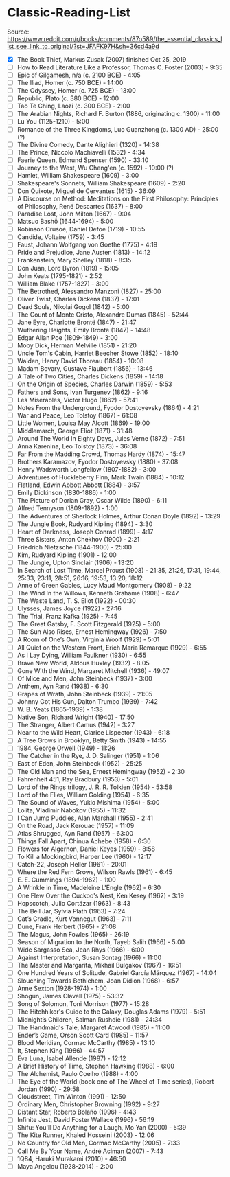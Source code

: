 # Classic-Reading-List
Source: https://www.reddit.com/r/books/comments/87o589/the_essential_classics_list_see_link_to_original/?st=JFAFK97H&sh=36cd4a9d

- [x] The Book Thief, Markus Zusak (2007) finished Oct 25, 2019
- [ ] How to Read Literature Like a Professor, Thomas C. Foster (2003) - 9:35
- [ ] Epic of Gilgamesh, n/a (c. 2100 BCE) - 4:05
- [ ] The Iliad, Homer (c. 750 BCE) - 14:00
- [ ] The Odyssey, Homer (c. 725 BCE) - 13:00
- [ ] Republic, Plato (c. 380 BCE) - 12:00
- [ ] Tao Te Ching, Laozi (c. 300 BCE) - 2:00
- [ ] The Arabian Nights, Richard F. Burton (1886, originating c. 1300) - 11:00
- [ ] Lu You (1125-1210) - 5:00
- [ ] Romance of the Three Kingdoms, Luo Guanzhong (c. 1300 AD) - 25:00 (?)
- [ ] The Divine Comedy, Dante Alighieri (1320) - 14:38
- [ ] The Prince, Niccolò Machiavelli (1532) - 4:34
- [ ] Faerie Queen, Edmund Spenser (1590) - 33:10
- [ ] Journey to the West, Wu Cheng'en (c. 1592) - 10:00 (?)
- [ ] Hamlet, William Shakespeare (1609) - 3:00
- [ ] Shakespeare's Sonnets, William Shakespeare (1609) - 2:20
- [ ] Don Quixote, Miguel de Cervantes (1615) - 36:09
- [ ] A Discourse on Method: Meditations on the First Philosophy: Principles of Philosophy, René Descartes (1637) - 8:00
- [ ] Paradise Lost, John Milton (1667) - 9:04
- [ ] Matsuo Bashō (1644-1694) - 5:00
- [ ] Robinson Crusoe, Daniel Defoe (1719) - 10:55
- [ ] Candide, Voltaire (1759) - 3:45
- [ ] Faust, Johann Wolfgang von Goethe (1775) - 4:19
- [ ] Pride and Prejudice, Jane Austen (1813) - 14:12
- [ ] Frankenstein, Mary Shelley (1818) - 8:35
- [ ] Don Juan, Lord Byron (1819) - 15:05
- [ ] John Keats (1795-1821) - 2:52
- [ ] William Blake (1757-1827) - 3:00
- [ ] The Betrothed, Alessandro Manzoni (1827) - 25:00
- [ ] Oliver Twist, Charles Dickens (1837) - 17:01
- [ ] Dead Souls, Nikolai Gogol (1842) - 5:00
- [ ] The Count of Monte Cristo, Alexandre Dumas (1845) - 52:44
- [ ] Jane Eyre, Charlotte Brontë (1847) - 21:47
- [ ] Wuthering Heights, Emily Brontë (1847) - 14:48
- [ ] Edgar Allan Poe (1809-1849) - 3:00
- [ ] Moby Dick, Herman Melville (1851) - 21:20
- [ ] Uncle Tom's Cabin, Harriet Beecher Stowe (1852) - 18:10
- [ ] Walden, Henry David Thoreau (1854) - 10:08
- [ ] Madam Bovary, Gustave Flaubert (1856) - 13:46
- [ ] A Tale of Two Cities, Charles Dickens (1859) - 14:18
- [ ] On the Origin of Species, Charles Darwin (1859) - 5:53
- [ ] Fathers and Sons, Ivan Turgenev (1862) - 9:16
- [ ] Les Miserables, Victor Hugo (1862) - 57:41
- [ ] Notes From the Underground, Fyodor Dostoyevsky (1864) - 4:21
- [ ] War and Peace, Leo Tolstoy (1867) - 61:08
- [ ] Little Women, Louisa May Alcott (1869) - 19:00
- [ ] Middlemarch, George Eliot (1871) - 31:48
- [ ] Around The World In Eighty Days, Jules Verne (1872) - 7:51
- [ ] Anna Karenina, Leo Tolstoy (1873) - 36:08
- [ ] Far From the Madding Crowd, Thomas Hardy (1874) - 15:47
- [ ] Brothers Karamazov, Fyodor Dostoyevsky (1880) - 37:08
- [ ] Henry Wadsworth Longfellow (1807-1882) - 3:00
- [ ] Adventures of Huckleberry Finn, Mark Twain (1884) - 10:12
- [ ] Flatland, Edwin Abbott Abbott (1884) - 3:57
- [ ] Emily Dickinson (1830-1886) - 1:00
- [ ] The Picture of Dorian Gray, Oscar Wilde (1890) - 6:11
- [ ] Alfred Tennyson (1809-1892) - 1:00
- [ ] The Adventures of Sherlock Holmes, Arthur Conan Doyle (1892) - 13:29
- [ ] The Jungle Book, Rudyard Kipling (1894) - 3:30
- [ ] Heart of Darkness, Joseph Conrad (1899) - 4:17
- [ ] Three Sisters, Anton Chekhov (1900) - 2:21
- [ ] Friedrich Nietzsche (1844-1900) - 25:00
- [ ] Kim, Rudyard Kipling (1901) - 12:00
- [ ] The Jungle, Upton Sinclair (1906) - 13:20
- [ ] In Search of Lost Time, Marcel Proust (1908) - 21:35, 21:26, 17:31, 19:44, 25:33, 23:11, 28:51, 26:16, 19:53, 13:20, 18:12
- [ ] Anne of Green Gables, Lucy Maud Montgomery (1908) - 9:22
- [ ] The Wind In the Willows, Kenneth Grahame (1908) - 6:47
- [ ] The Waste Land, T. S. Eliot (1922) - 00:30
- [ ] Ulysses, James Joyce (1922) - 27:16
- [ ] The Trial, Franz Kafka (1925) - 7:45
- [ ] The Great Gatsby, F. Scott Fitzgerald (1925) - 5:00
- [ ] The Sun Also Rises, Ernest Hemingway (1926) - 7:50
- [ ] A Room of One’s Own, Virginia Woolf (1929) - 5:01
- [ ] All Quiet on the Western Front, Erich Maria Remarque (1929) - 6:55
- [ ] As I Lay Dying, William Faulkner (1930) - 6:55
- [ ] Brave New World, Aldous Huxley (1932) - 8:05
- [ ] Gone With the Wind, Margaret Mitchell (1936) - 49:07
- [ ] Of Mice and Men, John Steinbeck (1937) - 3:00
- [ ] Anthem, Ayn Rand (1938) - 6:30
- [ ] Grapes of Wrath, John Steinbeck (1939) - 21:05
- [ ] Johnny Got His Gun, Dalton Trumbo (1939) - 7:42
- [ ] W. B. Yeats (1865-1939) - 1:38
- [ ] Native Son, Richard Wright (1940) - 17:50
- [ ] The Stranger, Albert Camus (1942) - 3:27
- [ ] Near to the Wild Heart, Clarice Lispector (1943) - 6:18
- [ ] A Tree Grows in Brooklyn, Betty Smith (1943) - 14:55
- [ ] 1984, George Orwell (1949) - 11:26
- [ ] The Catcher in the Rye, J. D. Salinger (1951) - 1:06
- [ ] East of Eden, John Steinbeck (1952) - 25:25
- [ ] The Old Man and the Sea, Ernest Hemingway (1952) - 2:30
- [ ] Fahrenheit 451, Ray Bradbury (1953) - 5:01
- [ ] Lord of the Rings trilogy, J. R. R. Tolkien (1954) - 53:58
- [ ] Lord of the Flies, William Golding (1954) - 6:35
- [ ] The Sound of Waves, Yukio Mishima (1954) - 5:00
- [ ] Lolita, Vladimir Nabokov (1955) - 11:32
- [ ] I Can Jump Puddles, Alan Marshall (1955) - 2:41
- [ ] On the Road, Jack Kerouac (1957) - 11:09
- [ ] Atlas Shrugged, Ayn Rand (1957) - 63:00
- [ ] Things Fall Apart, Chinua Achebe (1958) - 6:30
- [ ] Flowers for Algernon, Daniel Keyes (1959) - 8:58
- [ ] To Kill a Mockingbird, Harper Lee (1960) - 12:17
- [ ] Catch-22, Joseph Heller (1961) - 20:01
- [ ] Where the Red Fern Grows, Wilson Rawls (1961) - 6:45
- [ ] E. E. Cummings (1894-1962) - 1:00
- [ ] A Wrinkle in Time, Madeleine L'Engle (1962) - 6:30
- [ ] One Flew Over the Cuckoo's Nest, Ken Kesey (1962) - 3:19
- [ ] Hopscotch, Julio Cortázar (1963) - 8:43
- [ ] The Bell Jar, Sylvia Plath (1963) - 7:24
- [ ] Cat’s Cradle, Kurt Vonnegut (1963) - 7:11
- [ ] Dune, Frank Herbert (1965) - 21:08
- [ ] The Magus, John Fowles (1965) - 26:19
- [ ] Season of Migration to the North, Tayeb Salih (1966) - 5:00
- [ ] Wide Sargasso Sea, Jean Rhys (1966) - 6:00
- [ ] Against Interpretation, Susan Sontag (1966) - 11:00
- [ ] The Master and Margarita, Mikhail Bulgakov (1967) - 16:51
- [ ] One Hundred Years of Solitude, Gabriel García Márquez (1967) - 14:04
- [ ] Slouching Towards Bethlehem, Joan Didion (1968) - 6:57
- [ ] Anne Sexton (1928-1974) - 1:00
- [ ] Shogun, James Clavell (1975) - 53:32
- [ ] Song of Solomon, Toni Morrison (1977) - 15:28
- [ ] The Hitchhiker's Guide to the Galaxy, Douglas Adams (1979) - 5:51
- [ ] Midnight’s Children, Salman Rushdie (1981) - 24:34
- [ ] The Handmaid's Tale, Margaret Atwood (1985) - 11:00
- [ ] Ender’s Game, Orson Scott Card (1985) - 11:57
- [ ] Blood Meridian, Cormac McCarthy (1985) - 13:10
- [ ] It, Stephen King (1986) - 44:57
- [ ] Eva Luna, Isabel Allende (1987) - 12:12
- [ ] A Brief History of Time, Stephen Hawking (1988) - 6:00
- [ ] The Alchemist, Paulo Coelho (1988) - 4:00
- [ ] The Eye of the World (book one of The Wheel of Time series), Robert Jordan (1990) - 29:58
- [ ] Cloudstreet, Tim Winton (1991) - 12:50
- [ ] Ordinary Men, Christopher Browning (1992) - 9:27
- [ ] Distant Star, Roberto Bolaño (1996) - 4:43
- [ ] Infinite Jest, David Foster Wallace (1996) - 56:19
- [ ] Shifu: You'll Do Anything for a Laugh, Mo Yan (2000) - 5:39
- [ ] The Kite Runner, Khaled Hosseini (2003) - 12:06
- [ ] No Country for Old Men, Cormac McCarthy (2005) - 7:33
- [ ] Call Me By Your Name, André Aciman (2007) - 7:43
- [ ] 1Q84, Haruki Murakami (2010) - 46:50
- [ ] Maya Angelou (1928-2014) - 2:00
